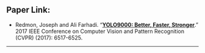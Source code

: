 ## Paper Link: 
 - Redmon, Joseph and Ali Farhadi. “[**YOLO9000: Better, Faster, Stronger**](https://arxiv.org/pdf/1612.08242.pdf).” 2017 IEEE Conference on Computer Vision and Pattern Recognition (CVPR) (2017): 6517-6525.

_______________________________________________________________






